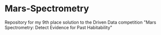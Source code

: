 # Mars-Spectrometry
Repository for my 9th place solution to the Driven Data competition "Mars Spectrometry: Detect Evidence for Past Habitability"
